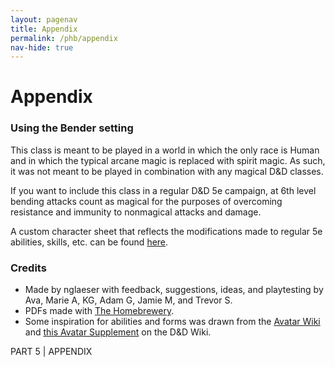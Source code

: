 ```yaml
---
layout: pagenav
title: Appendix
permalink: /phb/appendix
nav-hide: true
---
```


<!-- Homebrewery Link: https://homebrewery.naturalcrit.com/edit/vP9MXg6ODF -->

<h1 id="appendix" class="center-title">
Appendix
</h1>

### Using the Bender setting

This class is meant to be played in a world in which the only race is Human and in which the typical arcane magic is replaced with spirit magic. As such, it was not meant to be played in combination with any magical D&D classes.

If you want to include this class in a regular D&D 5e campaign, at 6th level bending attacks count as magical for the purposes of overcoming resistance and immunity to nonmagical attacks and damage.

A custom character sheet that reflects the modifications made to regular 5e abilities, skills, etc. can be found [here](/tools).

### Credits
- Made by nglaeser with feedback, suggestions, ideas, and playtesting by Ava, Marie A, KG, Adam G, Jamie M, and Trevor S.
- PDFs made with [The Homebrewery](https://homebrewery.naturalcrit.com).
- Some inspiration for abilities and forms was drawn from the <a href="https://avatar.fandom.com/wiki/Bending_arts">Avatar Wiki</a> and <a href="https://www.dandwiki.com/wiki/5e_Classes_(Avatar_Supplement)">this Avatar Supplement</a> on the D&D Wiki.

<div class='pageNumber auto'></div>
<div class='footnote'>PART 5 | APPENDIX</div>
